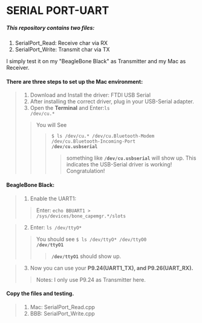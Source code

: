 # SERIAL PORT-UART
##### This repository contains two files:
1. SerialPort_Read: Receive char via RX
2. SerialPort_Write: Transmit char via TX
 
I simply test it on my "BeagleBone Black" as Transmitter and my Mac as Receiver.

#### There are three steps to set up the Mac environment:
>1. Download and Install the driver: FTDI USB Serial
>2. After installing the correct driver, plug in your USB-Serial adapter.
>3. Open the <strong>Terminal</strong> and Enter:<code>ls /dev/cu.*</code>
>>You will See 
>>><code>$ ls /dev/cu.*
/dev/cu.Bluetooth-Modem		/dev/cu.Bluetooth-Incoming-Port
<strong>/dev/cu.usbserial</strong></code>
>>>>something like <code><strong>/dev/cu.usbserial</strong></code> will show up.
This indicates the USB-Serial driver is working! Congratulation!

#### BeagleBone Black:
>1. Enable the UART1:
>> Enter: <code>echo BBUART1 > /sys/devices/bone_capemgr.*/slots</code>

>2. Enter: <code>ls /dev/ttyO*</code>
>>You should see 
>><code>$ ls /dev/ttyO*
/dev/ttyO0		<strong>/dev/ttyO1</strong></code>
>>><code><strong>/dev/ttyO1</strong></code> should show up.

>3. Now you can use your <strong>P9.24(UART1_TX), and P9.26(UART_RX).</strong>
>>Notes: I only use P9.24 as Transmitter here.

#### Copy the files and testing.
>1. Mac: SerialPort_Read.cpp
>2. BBB: SerialPort_Write.cpp
